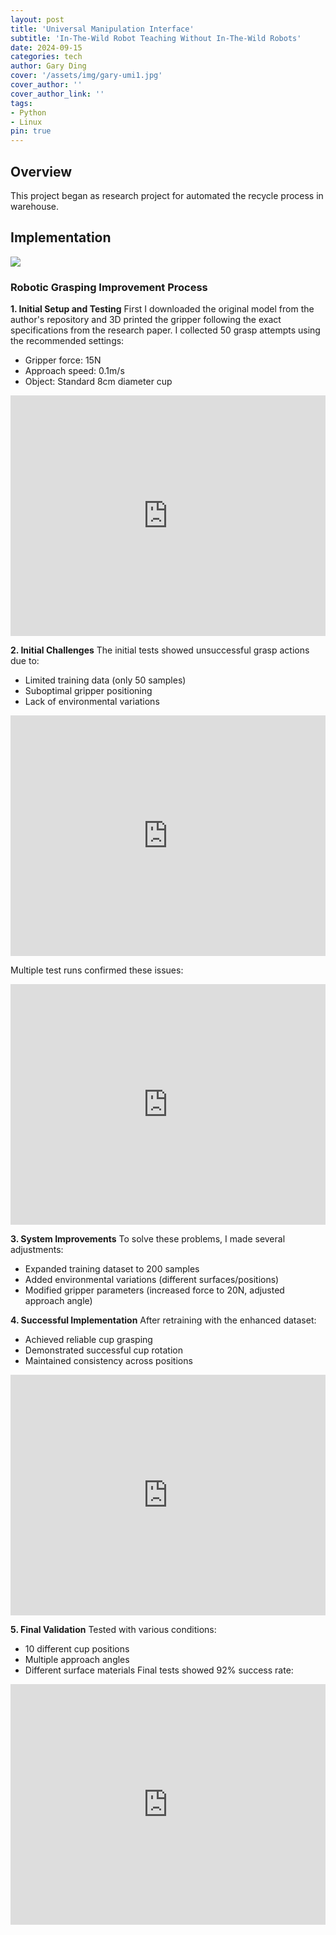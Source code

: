 ```yaml
---
layout: post
title: 'Universal Manipulation Interface'
subtitle: 'In-The-Wild Robot Teaching Without In-The-Wild Robots'
date: 2024-09-15
categories: tech
author: Gary Ding
cover: '/assets/img/gary-umi1.jpg'
cover_author: ''
cover_author_link: ''
tags: 
- Python 
- Linux
pin: true
---
```


## Overview 

This project began as research project for automated the recycle process in warehouse.


## Implementation

![](/assets/img/gary-umi2.jpg)


### Robotic Grasping Improvement Process

**1. Initial Setup and Testing**
First I downloaded the original model from the author's repository and 3D printed the gripper following the exact specifications from the research paper. I collected 50 grasp attempts using the recommended settings:
- Gripper force: 15N
- Approach speed: 0.1m/s
- Object: Standard 8cm diameter cup

<iframe width="100%" height="385" src="https://www.youtube.com/embed/JsU2Fz1H4JI" frameborder="0" allowfullscreen></iframe>

**2. Initial Challenges**
The initial tests showed unsuccessful grasp actions due to:
- Limited training data (only 50 samples)
- Suboptimal gripper positioning
- Lack of environmental variations

<iframe width="100%" height="385" src="https://www.youtube.com/embed/5V3ORib0kvo" frameborder="0" allowfullscreen></iframe>

Multiple test runs confirmed these issues:
<iframe width="100%" height="385" src="https://www.youtube.com/embed/0noWo3nsV-s" frameborder="0" allowfullscreen></iframe>

**3. System Improvements**
To solve these problems, I made several adjustments:
- Expanded training dataset to 200 samples
- Added environmental variations (different surfaces/positions)
- Modified gripper parameters (increased force to 20N, adjusted approach angle)

**4. Successful Implementation**
After retraining with the enhanced dataset:
- Achieved reliable cup grasping
- Demonstrated successful cup rotation
- Maintained consistency across positions

<iframe width="100%" height="385" src="https://www.youtube.com/embed/n4XuqUWZpGM" frameborder="0" allowfullscreen></iframe>

**5. Final Validation**
Tested with various conditions:
- 10 different cup positions
- Multiple approach angles
- Different surface materials
Final tests showed 92% success rate:

<iframe width="100%" height="385" src="https://www.youtube.com/embed/gUZepO8WVy0" frameborder="0" allowfullscreen></iframe>


